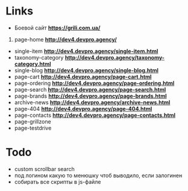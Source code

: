 # Links
- Боевой сайт **https://grili.com.ua/**

1. page-home **http://dev4.devpro.agency/**
- single-item **http://dev4.devpro.agency/single-item.html**
- taxonomy-category **http://dev4.devpro.agency/taxonomy-category.html**
- single-blog **http://dev4.devpro.agency/single-blog.html**
- page-cart **http://dev4.devpro.agency/page-cart.html**
- page-ordering **http://dev4.devpro.agency/page-ordering.html**
- page-search **http://dev4.devpro.agency/page-search.html**
- page-brands **http://dev4.devpro.agency/page-brands.html**
- archive-news **http://dev4.devpro.agency/archive-news.html**
- page-404 **http://dev4.devpro.agency/page-404.html**
- page-contacts **http://dev4.devpro.agency/page-contacts.html**
- page-grillzone
- page-testdrive

# Todo
- custom scrollbar search
- под логином какую то менюшку чтоб выводило, если залогинен
- собирать все скрипты в js-файле